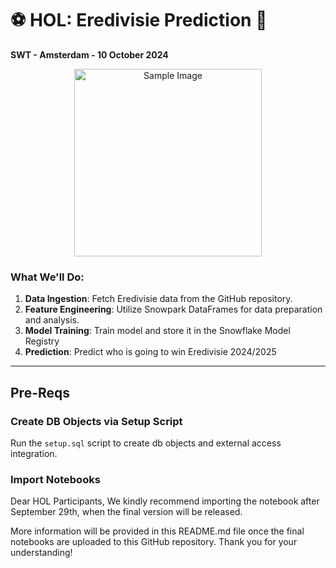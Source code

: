 # ⚽ **HOL: Eredivisie Prediction** 🥇

**SWT - Amsterdam - 10 October 2024**
<p align="center">
  <img src="https://upload.wikimedia.org/wikipedia/commons/thumb/0/0f/Eredivisie_nieuw_logo_2017-.svg/640px-Eredivisie_nieuw_logo_2017-.svg.png" alt="Sample Image" width="300" />
</p>

### What We'll Do:
1. **Data Ingestion**: Fetch Eredivisie data from the GitHub repository.
2. **Feature Engineering**: Utilize Snowpark DataFrames for data preparation and analysis.
3. **Model Training**: Train model and store it in the Snowflake Model Registry
4. **Prediction**: Predict who is going to win Eredivisie 2024/2025

---

## Pre-Reqs

### Create DB Objects via Setup Script

Run the `setup.sql` script to create db objects and external access integration.

### Import Notebooks

Dear HOL Participants,
We kindly recommend importing the notebook after September 29th, when the final version will be released.

More information will be provided in this README.md file once the final notebooks are uploaded to this GitHub repository.
Thank you for your understanding!

